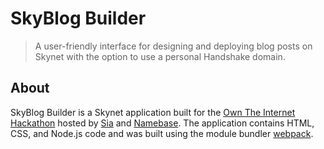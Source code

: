 # SkyBlog Builder
> A user-friendly interface for designing and deploying blog posts on Skynet with the option to use a personal Handshake domain.
## About
SkyBlog Builder is a Skynet application built for the [Own The Internet Hackathon](https://gitcoin.co/hackathon/own-the-internet/onboard) hosted by [Sia](https://siasky.net/) and [Namebase](https://www.namebase.io/). 
The application contains HTML, CSS, and Node.js code and was built using the module bundler [webpack](https://webpack.js.org/).
